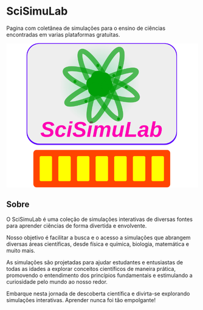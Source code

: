 # SciSimuLab
Pagina com coletânea de simulações para o ensino de ciências encontradas em varias plataformas gratuitas.

<img src="logo.svg" alt="Logo do site" />

<h2>Sobre</h2>
<p>O SciSimuLab é uma coleção de simulações interativas de diversas fontes para aprender ciências de forma divertida e envolvente.</p>
<p>Nosso objetivo é facilitar a busca e o acesso a simulações que abrangem diversas áreas científicas, desde física e química, biologia, matemática e muito mais.</p>
<p>As simulações são projetadas para ajudar estudantes e entusiastas de todas as idades a explorar conceitos científicos de maneira prática, promovendo o entendimento dos princípios fundamentais e estimulando a curiosidade pelo mundo ao nosso redor.</p>
<p>Embarque nesta jornada de descoberta científica e divirta-se explorando simulações interativas. Aprender nunca foi tão empolgante!</p>
